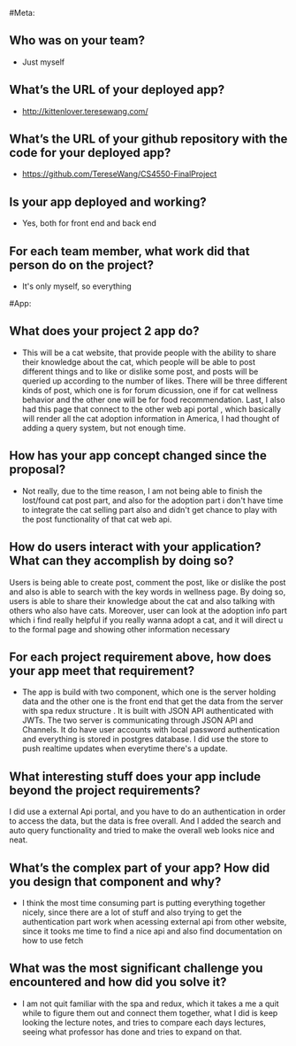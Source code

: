 #Meta:
## Who was on your team?
- Just myself
## What’s the URL of your deployed app?
- http://kittenlover.teresewang.com/

## What’s the URL of your github repository with the code for your deployed app?
- https://github.com/TereseWang/CS4550-FinalProject

## Is your app deployed and working?
- Yes, both for front end and back end

## For each team member, what work did that person do on the project?
- It's only myself, so everything


#App:
## What does your project 2 app do?
- This will be a cat website, that provide people with the ability to share their
knowledge about the cat, which people will be able to post different things and to
like or dislike some post, and posts will be queried up according to the number of likes.
There will be three different kinds of post, which one is for forum dicussion, one
if for cat wellness behavior and the other one will be for food recommendation.
Last, I also had this page that connect to the other web api portal , which basically
will render all the cat adoption information in America, I had thought of adding a
query system, but not enough time.

## How has your app concept changed since the proposal?
- Not really, due to the time reason, I am not being able to finish the lost/found
cat post part, and also for the adoption part i don't have time to integrate the
cat selling part also and didn't get chance to play with the post functionality of that
cat web api.

## How do users interact with your application? What can they accomplish by doing so?
Users is being able to create post, comment the post, like or dislike the post
and also is able to search with the key words in wellness page. By doing so,
users is able to share their knowledge about the cat and also talking with others
who also have cats. Moreover, user can look at the adoption info part which i
find really helpful if you really wanna adopt a cat, and it will direct u to the
formal page and showing other information necessary

## For each project requirement above, how does your app meet that requirement?
- The app is build with two component, which one is the server holding data
and the other one is the front end that get the data from the server with spa redux structure . It is
built with JSON API authenticated with JWTs. The two server is communicating through
JSON API and Channels. It do have user accounts with local password authentication and everything
is stored in postgres database.  I did use the store to push realtime updates when everytime
there's a update.

## What interesting stuff does your app include beyond the project requirements?
 I did use a external Api portal, and you have to do an authentication in order
to access the data, but the data is free overall. And I added the search and auto query functionality
and tried to make the overall web looks nice and neat.

## What’s the complex part of your app? How did you design that component and why?
- I think the most time consuming part is putting everything together nicely, since there
are a lot of stuff and also trying to get the authentication part work when acessing
external api from other website, since it tooks me time to find a nice api and also
find documentation on how to use fetch

## What was the most significant challenge you encountered and how did you solve it?
- I am not quit familiar with the spa and redux, which it takes a me a quit while to figure them out
and connect them together, what I did is keep looking the lecture notes, and tries to compare
each days lectures, seeing what professor has done and tries to expand on that.
